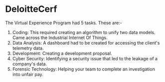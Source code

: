 # DeloitteCerf
The Virtual Experience Program had 5 tasks. These are:-
1. Coding: This required creating an algorithm to unify two data models. Came across the Industrial Internet Of Things.
2. Data Analysis: A dashboard had to be created for accessing the client's telemetry data.
3. Development: Creating a development proposal.
4. Cyber Security: Identifying a security issue that led to the leakage of a company's data.
5. Forensic Technology: Helping your team to complete an investigation into unfair pay.

